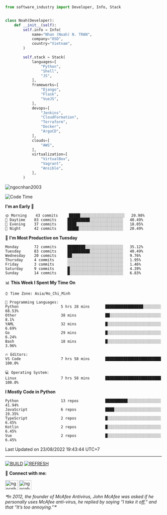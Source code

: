 ```python
from software_industry import Developer, Info, Stack


class Noah(Developer):
    def __init__(self):
        self.info = Info(
            name="Nhan (Noah) N. TRAN",
            company="OSD",
            country="Vietnam",
        )

        self.stack = Stack(
            languages=[
                "Python",
                "Shell",
                "JS",
            ],
            frameworks=[
                "Django",
                "Flask",
                "VueJS",
            ],
            devops=[
                "Jenkins",
                "CloudFormation",
                "Terraform",
                "Docker",
                "ArgoCD",
            ],
            clouds=[
                "AWS",
            ],
            virtualization=[
                "VirtualBox",
                "Vagrant",
                "Ansible",
            ],
        )
```
<img src="https://komarev.com/ghpvc/?username=ngocnhan2003&label=Profile%20views&color=0e75b6&style=flat" alt="ngocnhan2003" /> 

<!--START_SECTION:waka-->
![Code Time](http://img.shields.io/badge/Code%20Time-469%20hrs%2023%20mins-blue)

**I'm an Early 🐤** 

```text
🌞 Morning    43 commits     █████░░░░░░░░░░░░░░░░░░░░   20.98% 
🌆 Daytime    83 commits     ██████████░░░░░░░░░░░░░░░   40.49% 
🌃 Evening    37 commits     ████░░░░░░░░░░░░░░░░░░░░░   18.05% 
🌙 Night      42 commits     █████░░░░░░░░░░░░░░░░░░░░   20.49%

```
📅 **I'm Most Productive on Tuesday** 

```text
Monday       72 commits     ████████░░░░░░░░░░░░░░░░░   35.12% 
Tuesday      83 commits     ██████████░░░░░░░░░░░░░░░   40.49% 
Wednesday    20 commits     ██░░░░░░░░░░░░░░░░░░░░░░░   9.76% 
Thursday     4 commits      ░░░░░░░░░░░░░░░░░░░░░░░░░   1.95% 
Friday       3 commits      ░░░░░░░░░░░░░░░░░░░░░░░░░   1.46% 
Saturday     9 commits      █░░░░░░░░░░░░░░░░░░░░░░░░   4.39% 
Sunday       14 commits     █░░░░░░░░░░░░░░░░░░░░░░░░   6.83%

```


📊 **This Week I Spent My Time On** 

```text
⌚︎ Time Zone: Asia/Ho_Chi_Minh

💬 Programming Languages: 
Python                   5 hrs 28 mins       █████████████████░░░░░░░░   68.53% 
Other                    38 mins             ██░░░░░░░░░░░░░░░░░░░░░░░   8.1% 
YAML                     32 mins             █░░░░░░░░░░░░░░░░░░░░░░░░   6.69% 
Go                       29 mins             █░░░░░░░░░░░░░░░░░░░░░░░░   6.24% 
Bash                     18 mins             █░░░░░░░░░░░░░░░░░░░░░░░░   3.96%

🔥 Editors: 
VS Code                  7 hrs 58 mins       █████████████████████████   100.0%

💻 Operating System: 
Linux                    7 hrs 58 mins       █████████████████████████   100.0%

```

**I Mostly Code in Python** 

```text
Python                   13 repos            ██████████░░░░░░░░░░░░░░░   41.94% 
JavaScript               6 repos             ████░░░░░░░░░░░░░░░░░░░░░   19.35% 
TypeScript               2 repos             █░░░░░░░░░░░░░░░░░░░░░░░░   6.45% 
Kotlin                   2 repos             █░░░░░░░░░░░░░░░░░░░░░░░░   6.45% 
Vue                      2 repos             █░░░░░░░░░░░░░░░░░░░░░░░░   6.45%

```



 Last Updated on 23/08/2022 19:43:44 UTC+7
<!--END_SECTION:waka-->

<hr>

[![BUILD](https://github.com/ngocnhan2003/ngocnhan2003/actions/workflows/001_build.yml/badge.svg)](https://github.com/ngocnhan2003/ngocnhan2003/actions/workflows/001_build.yml)
[![REFRESH](https://github.com/ngocnhan2003/ngocnhan2003/actions/workflows/002_refresh.yml/badge.svg)](https://github.com/ngocnhan2003/ngocnhan2003/actions/workflows/002_refresh.yml)

🔗 **Connect with me:**

<a href="https://linkedin.com/in/ngocnhan2003" target="blank"><img align="center" src="https://raw.githubusercontent.com/rahuldkjain/github-profile-readme-generator/master/src/images/icons/Social/linked-in-alt.svg" alt="ngocnhan2003" height="30" width="40" /></a>
<a href="https://instagram.com/ngocnhan2003" target="blank"><img align="center" src="https://raw.githubusercontent.com/rahuldkjain/github-profile-readme-generator/master/src/images/icons/Social/instagram.svg" alt="ngocnhan2003" height="30" width="40" /></a>


<!--STARTS_HERE_QUOTE_README-->
<i>❝In 2012, the founder of McAfee Antivirus, John McAfee was asked if he personally uses McAfee anti-virus, he replied by saying “I take it off,” and that “It’s too annoying.”❞</i>
<!--ENDS_HERE_QUOTE_README-->
